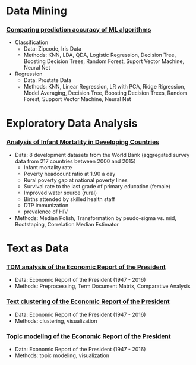 # Data Mining

### [Comparing prediction accuracy of ML algorithms](codes/ML_methods_accuracy_comparison.R)
* Classification
  * Data: Zipcode, Iris Data
  * Methods: KNN, LDA, QDA, Logistic Regression, Decision Tree, Boosting Decision Trees, Random Forest, Suport Vector Machine, Neural Net
* Regression
  * Data: Prostate Data
  * Methods: KNN, Linear Regression, LR with PCA, Ridge Rigression, Model Averaging, Decision Tree, Boosting Decision Trees, Random Forest, Support Vector Machine, Neural Net


# Exploratory Data Analysis

### [Analysis of Infant Mortality in Developing Countries](codes/Analysis_of_Infant_Mortality_in_Developing_Countries.R)
 * Data: 8 development datasets from the World Bank (aggregated survey data from 217 countries between 2000 and 2015)
   * Infant mortality rate
   * Poverty headcount ratio at 1.90 a day
   * Rural poverty gap at national poverty lines
   * Survival rate to the last grade of primary education (female)
   * Improved water source (rural)
   * Births attended by skilled health staff
   * DTP immunization
   * prevalence of HIV 
 * Methods: Median Polish, Transformation by peudo-sigma vs. mid, Bootstaping, Correlation Median Estimator
 

# Text as Data

### [TDM analysis of the Economic Report of the President](codes/TDM_analysis.R)
 * Data: Economic Report of the President (1947 - 2016)
 * Methods: Preprocessing, Term Document Matrix, Comparative Analysis
 
### [Text clustering of the Economic Report of the President](codes/text_clustering.R)
 * Data: Economic Report of the President (1947 - 2016)
 * Methods: clustering, visualization
 
### [Topic modeling of the Economic Report of the President](codes/text_clustering.R)
 * Data: Economic Report of the President (1947 - 2016)
 * Methods: topic modeling, visualization
 
